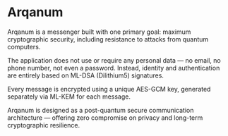 # Arqanum

Arqanum is a messenger built with one primary goal: maximum cryptographic security, including resistance to attacks from quantum computers.

The application does not use or require any personal data — no email, no phone number, not even a password. Instead, identity and authentication are entirely based on ML-DSA (Dilithium5) signatures.

Every message is encrypted using a unique AES-GCM key, generated separately via ML-KEM for each message.

Arqanum is designed as a post-quantum secure communication architecture — offering zero compromise on privacy and long-term cryptographic resilience.
